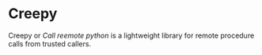 # Creepy

Creepy or *Call reemote python* is a lightweight library for remote procedure calls from trusted callers.
